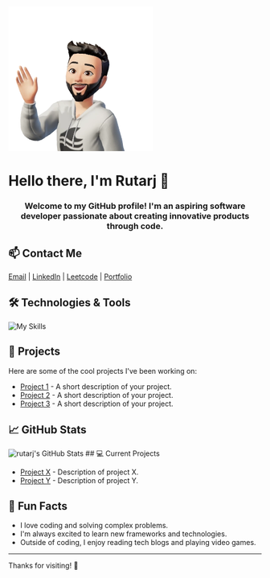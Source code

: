 ![github-header-image (1)](https://raw.githubusercontent.com/rutarj/rutarj/refs/heads/main/An8t-tIMQ4Q5JeR8Ns-rhwMAfB1kBWpO2751XY6ooAoVKbZVzqbvNyzHVdFgSMD-SLkjpjPNboFMK85YeYN0nPLxfR993T3M1E4FtgNwAYLwYpg.webp)
# Hello there, I'm Rutarj 👋

<h3 align="center">Welcome to my GitHub profile! I'm an aspiring software developer passionate about creating innovative products through code.</h3>

## 📫 Contact Me
[Email](mailto:shahrutarj@gmail.com) | [LinkedIn](https://www.linkedin.com/in/rutarj-shah-29b842270/) | [Leetcode]((https://leetcode.com/u/shahrutarj/)) | [Portfolio](https://yourportfolio.com)

## 🛠️ Technologies & Tools

![My Skills](https://skillicons.dev/icons?i=js,html,css,react,nodejs,express,postgres,mongodb,git,github,bootstrap,tailwind,graphql,docker,python,java,typescript,vue,angular,jquery,linux)

## 🔧 Projects

Here are some of the cool projects I've been working on:

- [Project 1](https://github.com/yourusername/project1) - A short description of your project.
- [Project 2](https://github.com/yourusername/project2) - A short description of your project.
- [Project 3](https://github.com/yourusername/project3) - A short description of your project.

## 📈 GitHub Stats

<img src="https://github-readme-stats.vercel.app/api/top-langs/?username=rutarj&theme=tokyonight&show_icons=true&hide_border=true&layout=compact" alt="rutarj's GitHub Stats" />
## 💻 Current Projects

- [Project X](https://github.com/yourusername/projectx) - Description of project X.
- [Project Y](https://github.com/yourusername/projecty) - Description of project Y.

## 👾 Fun Facts

- I love coding and solving complex problems.
- I'm always excited to learn new frameworks and technologies.
- Outside of coding, I enjoy reading tech blogs and playing video games.

---

Thanks for visiting! 🌟
